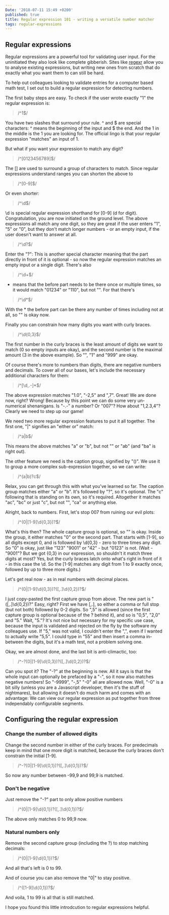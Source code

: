 ```yaml
---
Date: '2018-07-11 15:49 +0200'
published: true
title: Regular expression 101 - writing a versatile number matcher
tags: regular-expressions
---
```

## Regular expressions

Regular expressions are a powerful tool for validating user input. For the uninitiated they also look like complete gibberish. Sites like [regexr](https://regexr.com) allow you to analyse existing expressions, but writing new ones from scratch that do exactly what you want them to can still be hard.

To help out colleagues looking to validate entries for a computer based math test, I set out to build a regular expression for detecting numbers.

The first baby steps are easy. To check if the user wrote exactly "1" the regular expression is:

> /^1$/

You have two slashes that surround your rule. ^ and $ are special characters: ^ means the beginning of the input and $ the end. And the 1 in the middle is the 1 you are looking for. The official lingo is that your regular expression "matches" an input of 1.

But what if you want your expression to match any digit?

> /^[0123456789]$/

The \[\] are used to surround a group of characters to match. Since regular expressions understand ranges you can shorten the above to

> /^[0-9]$/

Or even shorter:

> /^\\d$/

\\d is special regular expression shorthand for [0-9] (d for digit). Congratulation, you are now initiated on the ground level. The above expressions all match any one digit, so they are great if the user enters "1", "5" or "0", but they don't match longer numbers - or an empty input, if the user doesn't want to answer at all.

> /^\\d?$/

Enter the "?": This is another special character meaning that the part directly in front of it is optional - so now the regular expression matches an empty input or a single digit. There's also

> /^\\d+$/

+ means that the before part needs to be there once or multiple times, so it would match "01234" or "110", but not "". For that there's

> /^\\d*$/

With the * the before part can be there any number of times including not at all, so "" is okay now.

Finally you can constrain how many digits you want with curly braces.

> /^\\d{0,3}$/

The first number in the curly braces is the least amount of digits we want to match (0 so empty inputs are okay), and the second number is the maximal amount (3 in the above example). So "", "1" and "999" are okay.

Of course there's more to numbers than digits, there are negative numbers and decimals. To cover all of our bases, let's include the necessary additional characters for them:

> /^[\\d,.-]*$/

The above expression matches "1.0", "-2,5" and ",7". Great! We are done now, right? Wrong! Because by this point we can do some very un-numerical shenanigans. Is "-.-" a number? Or "007"? How about "1,2.3,4"? Clearly we need to step up our game!

We need two more regular expression features to put it all together. The first one, "\|" signifies an "either or" match:

> /^a|b$/

This means the above matches "a" or "b", but not "" or "ab" (and "ba" is right out).

The other feature we need is the caption group, signified by "()". We use it to group a more complex sub-expression together, so we can write:

> /^(a|b)?c$/

Relax, you can get through this with what you've learned so far. The caption group matches either "a" or "b". It's followed by "?", so it's optional. The "c" following that is standing on its own, so it's required. Altogether it matches "ac", "bc" or just "c", but not "", "ca" or anything else.

Alright, back to numbers. First, let's stop 007 from ruining our evil plots:

> /^(0|[1-9]\d{0,3})?$/

What's this then? The whole capture group is optional, so "" is okay. Inside the group, it either matches "0" or the second part. That starts with [1-9], so all digits except 0, and is followed by \\d{0,3} - zero to three times any digit. So "0" is okay, just like "123" "9001" or "42" - but "0123" is not. (Wait - "9001"? But we got {0,3} in our expression, so shouldn't it match three digits at most? Yes, but the curly braces latch onto what's right in front of it - in this case the \\d. So the \[1-9\] matches any digit from 1 to 9 exactly once, followed by up to three more digits.)

Let's get real now - as in real numbers with decimal places.

> /^(0|[1-9]\d{0,3})?([,.]\d{0,2})?$/

I just copy-pasted the first capture group from above. The new part is "([,.]\\d{0,2})?" Easy, right? First we have \[,.\], so either a comma or full stop (but not both) followed by 0-2 digits. So ",5" is allowed (since the first capture group is optional because of the ? behind it), and so is "0,5", "2,0" and "5." Wait, "5."? It's not nice but necessary for my specific use case, because the input is validated and rejected on the fly by the software my colleagues use. If "5," was not valid, I couldn't enter the ",", even if I wanted to actually write "5,5". I could type in "55" and then insert a comma in-between the digits, but it's a math test, not a problem solving one.

Okay, we are almost done, and the last bit is anti-climactic, too:

> /^-?(0|[1-9]\d{0,3})?([,.]\d{0,2})?$/

Can you spot it? The "-?" at the beginning is new. All it says is that the whole input can optionally be prefaced by a "-", so it now also matches negative numbers! So "-9999", "-,5" "-0" all are allowed now. Well, "-0" is a bit silly (unless you are a Javascript developer, then it's the stuff of nightmares), but allowing it doesn't do much harm and comes with an advantage: We can view our regular expression as put together from three independably configurable segments.

## Configuring the regular expression
### Change the number of allowed digits
Change the second number in either of the curly braces. For predecimals keep in mind that one more digit is matched, because the curly braces don't constrain the initial \[1-9\].

> /^-?(0|[1-9]\d{0,1})?([,.]\d{0,1})?$/

So now any number between -99,9 and 99,9 is matched.

### Don't be negative
Just remove the "-?" part to only allow positive numbers

> /^(0|[1-9]\d{0,1})?([,.]\d{0,1})?$/

The above only matches 0 to 99,9 now.

### Natural numbers only

Remove the second capture group (including the ?) to stop matching decimals:

> /^(0|[1-9]\d{0,1})?$/

And all that's left is 0 to 99.

And of course you can also remove the "0|" to stay positive.

> /^([1-9]\d{0,1})?$/

And voila, 1 to 99 is all that is still matched.

I hope you found this little introdcution to regular expressions helpful.
